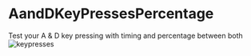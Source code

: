 # AandDKeyPressesPercentage
Test your A &amp; D key pressing with timing and percentage between both
![keypresses](https://github.com/devotedness/AandDKeyPressesPercentage/assets/124364575/a3cd7555-2423-48f9-a3cc-0ed47ef73eee)
          
           
